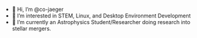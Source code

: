 - 👋 Hi, I’m @co-jaeger
- 👀 I’m interested in STEM, Linux, and Desktop Environment Development
- 🌱 I’m currently an Astrophysics Student/Researcher doing research into stellar mergers.

<!---
co-jaeger/co-jaeger is a ✨ special ✨ repository because its `README.md` (this file) appears on your GitHub profile.
You can click the Preview link to take a look at your changes.
--->
